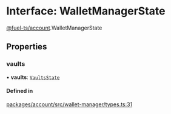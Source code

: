 # Interface: WalletManagerState

[@fuel-ts/account](/api/Account/index).WalletManagerState

## Properties

### vaults

• **vaults**: [`VaultsState`](/api/Account/index.md#vaultsstate)

#### Defined in

[packages/account/src/wallet-manager/types.ts:31](https://github.com/FuelLabs/fuels-ts/blob/6c4998c2/packages/account/src/wallet-manager/types.ts#L31)

